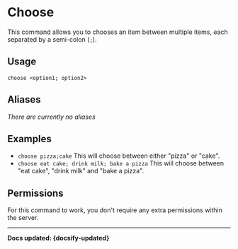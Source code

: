 # Choose
This command allows you to chooses an item between multiple items, each separated by a semi-colon (`;`).

## Usage
`choose <option1; option2>`

## Aliases
*There are currently no aliases*

## Examples
- `choose pizza;cake` This will choose between either "pizza" or "cake".
- `choose eat cake; drink milk; bake a pizza` This will choose between "eat cake", "drink milk" and "bake a pizza".

## Permissions
For this command to work, you don't require any extra permissions within the server.

----

**Docs updated: {docsify-updated}**
